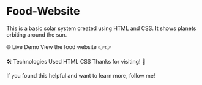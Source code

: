 # Food-Website  

This is a basic solar system created using HTML and CSS. It shows planets orbiting around the sun.

🌐 Live Demo
View the food website
👉👉 

🛠 Technologies Used
HTML
CSS
Thanks for visiting! 🌟

If you found this helpful and want to learn more, follow me!

